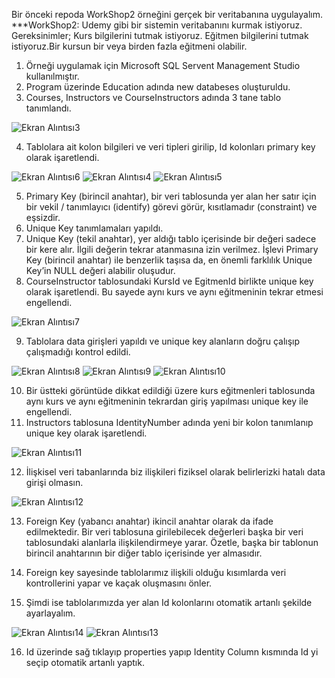Bir önceki repoda WorkShop2 örneğini gerçek bir veritabanına uygulayalım.
***WorkShop2: Udemy gibi bir sistemin veritabanını kurmak istiyoruz. Gereksinimler; 
Kurs bilgilerini tutmak istiyoruz. Eğitmen bilgilerini tutmak istiyoruz.Bir kursun bir veya birden fazla eğitmeni olabilir. 

1. Örneği uygulamak için Microsoft SQL Servent Management Studio kullanılmıştır.
2. Program üzerinde Education adında new databeses oluşturuldu.
3. Courses, Instructors ve CourseInstructors adında 3 tane tablo tanımlandı.

![Ekran Alıntısı3](https://user-images.githubusercontent.com/77534195/188615141-86bc53a8-4c54-477f-94ca-e0f71d075ff1.PNG)

4. Tablolara ait kolon bilgileri ve veri tipleri girilip, Id kolonları primary key olarak işaretlendi.

![Ekran Alıntısı6](https://user-images.githubusercontent.com/77534195/188615654-a1c4b261-a909-4838-9ffe-965972e671f8.PNG)
![Ekran Alıntısı4](https://user-images.githubusercontent.com/77534195/188615657-5f86a1d7-4ca2-451d-ae2f-6f3114e35b93.PNG)
![Ekran Alıntısı5](https://user-images.githubusercontent.com/77534195/188615663-2be2abf0-0a7b-498f-8ca9-8d344e008631.PNG)

5. Primary Key (birincil anahtar), bir veri tablosunda yer alan her satır için bir vekil / tanımlayıcı (identify) görevi görür, kısıtlamadır (constraint) ve eşsizdir.
6. Unique Key tanımlamaları yapıldı.
7. Unique Key (tekil anahtar), yer aldığı tablo içerisinde bir değeri sadece bir kere alır. İlgili değerin tekrar atanmasına izin verilmez. İşlevi Primary Key (birincil anahtar) ile benzerlik taşısa da, en önemli farklılık Unique Key’in NULL değeri alabilir oluşudur.
8. CourseInstructor tablosundaki KursId ve EgitmenId birlikte unique key olarak işaretlendi. Bu sayede aynı kurs ve aynı eğitmeninin tekrar etmesi engellendi.

![Ekran Alıntısı7](https://user-images.githubusercontent.com/77534195/188617861-dedd39d4-c8e9-41d4-bfde-9afa532238c7.PNG)

9. Tablolara data girişleri yapıldı ve unique key alanların doğru çalışıp çalışmadığı kontrol edildi.

![Ekran Alıntısı8](https://user-images.githubusercontent.com/77534195/188619019-759f0054-8916-4c44-845f-2fdfd81f1529.PNG)
![Ekran Alıntısı9](https://user-images.githubusercontent.com/77534195/188619022-c08a934f-879d-4a9f-8dd8-84e0c51ccda6.PNG)
![Ekran Alıntısı10](https://user-images.githubusercontent.com/77534195/188619013-db6c4bc2-0342-4806-acf2-ee84b41b0e21.PNG)

10. Bir üstteki görüntüde dikkat edildiği üzere kurs eğitmenleri tablosunda aynı kurs ve aynı eğitmeninin tekrardan giriş yapılması unique key ile engellendi.
11. Instructors tablosuna IdentityNumber adında yeni bir kolon tanımlanıp unique key olarak işaretlendi.

![Ekran Alıntısı11](https://user-images.githubusercontent.com/77534195/188623011-e5fe68d7-d487-4782-af8f-d24507046602.PNG)

12. İlişkisel veri tabanlarında biz ilişkileri fiziksel olarak belirlerizki hatalı data girişi olmasın.

![Ekran Alıntısı12](https://user-images.githubusercontent.com/77534195/188626257-06fae122-ccbd-4710-86c2-41b627efc696.PNG)

13. Foreign Key (yabancı anahtar) ikincil anahtar olarak da ifade edilmektedir. Bir veri tablosuna girilebilecek değerleri başka bir veri tablosundaki alanlarla ilişkilendirmeye yarar. Özetle, başka bir tablonun birincil anahtarının bir diğer tablo içerisinde yer almasıdır.
14. Foreign key sayesinde tablolarımız ilişkili olduğu kısımlarda veri kontrollerini yapar ve kaçak oluşmasını önler.

15. Şimdi ise tablolarımızda yer alan Id kolonlarını otomatik artanlı şekilde ayarlayalım.

![Ekran Alıntısı14](https://user-images.githubusercontent.com/77534195/188628359-6de92bd3-0aad-4899-874e-e7497bb8a365.PNG)
![Ekran Alıntısı13](https://user-images.githubusercontent.com/77534195/188628393-52cd87f8-8a1a-470d-98e1-50def40e2045.PNG)

16. Id üzerinde sağ tıklayıp properties yapıp Identity Column kısmında Id yi seçip otomatik artanlı yaptık.




